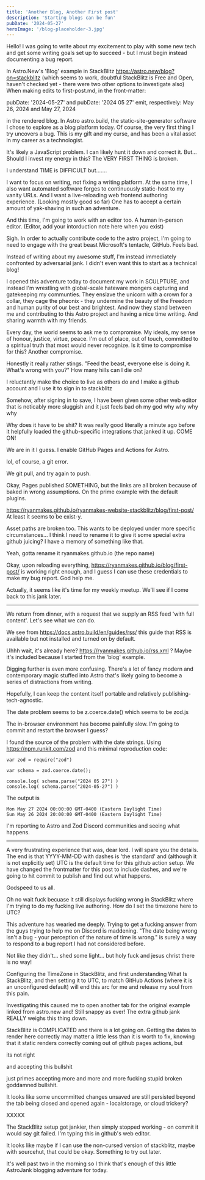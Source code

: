 ```yaml
---
title: 'Another Blog, Another First post'
description: 'Starting blogs can be fun'
pubDate: '2024-05-27'
heroImage: '/blog-placeholder-3.jpg'
---
```


Hello! I was going to write about my excitement to play with some new tech and get some writing goals set up to succeed - but I must begin instead documenting a bug report.

In Astro.New's 'Blog' example in StackBlitz https://astro.new/blog?on=stackblitz (which seems to work, doubtful StackBlitz is Free and Open, haven't checked yet - there were two other options to investigate also)
When making edits to first-post.md, in the front-matter:

pubDate: '2024-05-27' and pubDate: '2024 05 27' emit, respectively:
May 26, 2024   and    May 27, 2024 

in the rendered blog. In Astro astro.build, the static-site-generator software I chose to explore as a blog platform today.
Of course, the very first thing I try uncovers a bug. This is my gift and my curse, and has been a vital asset in my career as a technologist.

It's likely a JavaScript problem. I can likely hunt it down and correct it.
But... Should I invest my energy in this? The VERY FIRST THING is broken. 

I understand TIME is DIFFICULT but.......

I want to focus on writing, not fixing a writing platform.
At the same time, I also want automated software forges to continuously static-host to my vanity URLs.
And I want a live-reloading web frontend authoring experience. (Looking mostly good so far)
One has to accept a certain amount of yak-shaving in such an adventure.

And this time, I'm going to work with an editor too. A human in-person editor. (Editor, add your intorduction note here when you exist)

Sigh. In order to actually contribute code to the astro project, I'm going to need to engage with the great beast Microsoft's tentacle, GitHub. Feels bad.

Instead of writing about my awesome stuff, I'm instead immediately confronted by adversarial jank. I didn't even want this to start as a technical blog! 

I opened this adventure today to document my work in SCULPTURE, and instead I'm wrestling with global-scale hateware mongers capturing and gatekeeping my communties. They enslave the unicorn with a crown for a collar, they cage the pheonix - they undermine the beauty of the Freedom and human purity of our best and brightest. And now they stand between me and contributing to this Astro project and having a nice time writing. And sharing warmth with my friends.

Every day, the world seems to ask me to compromise. My ideals, my sense of honour, justice, virtue, peace. I'm out of place, out of touch, committed to a spiritual truth that most would never recognize. Is it time to compromise for this? Another compromise.

Honestly it really rather stings. "Feed the beast, everyone else is doing it. What's wrong with you?"
How many hills can I die on?

I reluctantly make the choice to live as others do and I make a github account and I use it to sign in to stackblitz

Somehow, after signing in to save, I have been given some other web editor that is noticably more sluggish and it just feels bad oh my god why why why why

Why does it have to be shit? It was really good literally a minute ago before it helpfully loaded the github-specific integrations that janked it up. COME ON!

We are in it I guess. I enable GitHub Pages and Actions for Astro.

lol, of course, a git error.

We git pull, and try again to push.

Okay, Pages published SOMETHING, but the links are all broken because of baked in wrong assumptions. On the prime example with the default plugins.

https://ryanmakes.github.io/ryanmakes-website-stackblitz/blog/first-post/ At least it seems to be exist-y.

Asset paths are broken too. This wants to be deployed under more specific circumstances... I think I need to rename it to give it some special extra github juicing? I have a memory of something like that.

Yeah, gotta rename it ryanmakes.github.io (the repo name)


Okay, upon reloading everything, https://ryanmakes.github.io/blog/first-post/ is working right enough, and I guess I can use these credentials to make my bug report. God help me. 

Actually, it seems like it's time for my weekly meetup. We'll see if I come back to this jank later.

---

We return from dinner, with a request that we supply an RSS feed 'with full content'. Let's see what we can do. 

We see from https://docs.astro.build/en/guides/rss/ this guide that RSS is available but not installed and turned on by default.

Uhhh wait, it's already here? https://ryanmakes.github.io/rss.xml ? Maybe it's included because I started from the 'blog' example.

Digging further is even more confusing. There's a lot of fancy modern and contemporary magic stuffed into Astro that's likely going to become a series of distractions from writing.

Hopefully, I can keep the content itself portable and relatively publishing-tech-agnostic.

The date problem seems to be z.coerce.date() which seems to be zod.js

The in-browser environment has become painfully slow. I'm going to commit and restart the browser I guess?

I found the source of the problem with the date strings.
Using https://npm.runkit.com/zod and this minimal reproduction code:

```
var zod = require("zod")

var schema = zod.coerce.date();

console.log( schema.parse("2024 05 27") )
console.log( schema.parse("2024-05-27") )
```

The output is 
```
Mon May 27 2024 00:00:00 GMT-0400 (Eastern Daylight Time)
Sun May 26 2024 20:00:00 GMT-0400 (Eastern Daylight Time)
```

I'm reporting to Astro and Zod Discord communities and seeing what happens.

---

A very frustrating experience that was, dear lord. I will spare you the details.
The end is that YYYY-MM-DD with dashes is 'the standard' and (although it is not explicitly set) UTC is the default time for this github action setup.
We have changed the frontmatter for this post to include dashes, and we're going to hit commit to publish and find out what happens.

Godspeed to us all.

Oh no wait fuck becuase it still displays fucking wrong in StackBlitz where I'm trying to do my fucking live authoring. How do I set the timezone here to UTC? 

This adventure has wearied me deeply. Trying to get a fucking answer from the guys trying to help me on Discord is maddening. "The date being wrong isn't a bug - your perception of the nature of time is wrong." is surely a way to respond to a bug report I had not considered before. 

Not like they didn't... shed some light... but holy fuck and jesus christ there is no way!

Configuring the TimeZone in StackBlitz, and first understanding What Is StackBlitz, and then setting it to UTC, to match GitHub Actions (where it is an unconfigured default) will end this arc for me and release my soul from this pain.

Investigating this caused me to open another tab for the original example linked from astro.new
and!
Still snappy as ever! The extra github jank REALLY weighs this thing down.

StackBlitz is COMPLICATED and there is a lot going on. Getting the dates to render here correctly may matter a little less than it is worth to fix, knowing that it static renders correctly coming out of github pages actions, but

its not right

and accepting this bullshit

just primes accepting more and more and more fucking stupid broken goddamned bullshit.


It looks like some uncommitted changes unsaved are still persisted beyond the tab being closed and opened again - localstorage, or cloud trickery?

XXXXX

The StackBlitz setup got jankier, then simply stopped working - on commit it would say git failed. I'm typing this in github's web editor.

It looks like maybe if I can use the non-cursed version of stackblitz, maybe with sourcehut, that could be okay. Something to try out later.


It's well past two in the morning so I think that's enough of this little AstroJank blogging adventure for today.

